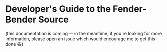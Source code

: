 # Developer's Guide to the Fender-Bender Source

(this documentation is coming -- in the meantime, if you're looking for more information, please open an issue which would encourage me to get this done :laughing:)